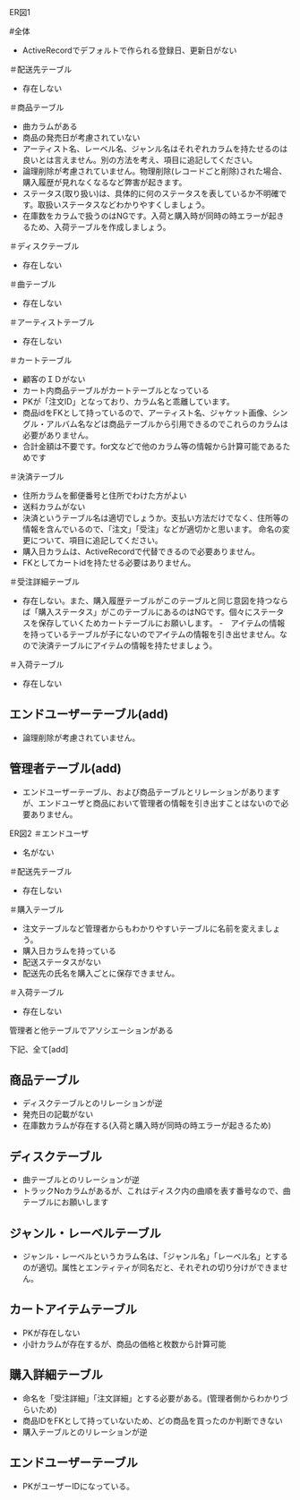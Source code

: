 ER図1

#全体
- ActiveRecordでデフォルトで作られる登録日、更新日がない

＃配送先テーブル
- 存在しない

＃商品テーブル
- 曲カラムがある
- 商品の発売日が考慮されていない
- アーティスト名、レーベル名、ジャンル名はそれぞれカラムを持たせるのは良いとは言えません。別の方法を考え、項目に追記してください。
- 論理削除が考慮されていません。物理削除(レコードごと削除)された場合、購入履歴が見れなくなるなど弊害が起きます。
- ステータス(取り扱い)は、具体的に何のステータスを表しているか不明確です。取扱いステータスなどわかりやすくしましょう。
- 在庫数をカラムで扱うのはNGです。入荷と購入時が同時の時エラーが起きるため、入荷テーブルを作成しましょう。

＃ディスクテーブル
- 存在しない

＃曲テーブル
- 存在しない

＃アーティストテーブル
- 存在しない

＃カートテーブル
- 顧客のＩＤがない
- カート内商品テーブルがカートテーブルとなっている
- PKが「注文ID」となっており、カラム名と乖離しています。
- 商品idをFKとして持っているので、アーティスト名、ジャケット画像、シングル・アルバム名などは商品テーブルから引用できるのでこれらのカラムは必要がありません。
- 合計金額は不要です。for文などで他のカラム等の情報から計算可能であるためです

＃決済テーブル
- 住所カラムを郵便番号と住所でわけた方がよい
- 送料カラムがない
- 決済というテーブル名は適切でしょうか。支払い方法だけでなく、住所等の情報を含んでいるので、「注文」「受注」などが適切かと思います。
  命名の変更について、項目に追記してください。
- 購入日カラムは、ActiveRecordで代替できるので必要ありません。
- FKとしてカートidを持たせる必要はありません。

＃受注詳細テーブル
- 存在しない。また、購入履歴テーブルがこのテーブルと同じ意図を持つならば「購入ステータス」がこのテーブルにあるのはNGです。個々にステータスを保存していくためカートテーブルにお願いします。
  -　アイテムの情報を持っているテーブルが子にないのでアイテムの情報を引き出せません。なので決済テーブルにアイテムの情報を持たせましょう。

＃入荷テーブル
- 存在しない

## エンドユーザーテーブル(add)
- 論理削除が考慮されていません。

## 管理者テーブル(add)
- エンドユーザーテーブル、および商品テーブルとリレーションがありますが、エンドユーザと商品において管理者の情報を引き出すことはないので必要ありません。

ER図2
＃エンドユーザ
- 名がない

＃配送先テーブル
- 存在しない

＃購入テーブル
- 注文テーブルなど管理者からもわかりやすいテーブルに名前を変えましょう。
- 購入日カラムを持っている
- 配送ステータスがない
- 配送先の氏名を購入ごとに保存できません。

＃入荷テーブル
- 存在しない

管理者と他テーブルでアソシエーションがある

下記、全て[add]

## 商品テーブル
- ディスクテーブルとのリレーションが逆
- 発売日の記載がない
- 在庫数カラムが存在する(入荷と購入時が同時の時エラーが起きるため)

## ディスクテーブル
- 曲テーブルとのリレーションが逆
- トラックNoカラムがあるが、これはディスク内の曲順を表す番号なので、曲テーブルにお願いします

## ジャンル・レーベルテーブル
- ジャンル・レーベルというカラム名は、「ジャンル名」「レーベル名」とするのが適切。属性とエンティティが同名だと、それぞれの切り分けができません。

## カートアイテムテーブル
- PKが存在しない
- 小計カラムが存在するが、商品の価格と枚数から計算可能

## 購入詳細テーブル
- 命名を「受注詳細」「注文詳細」とする必要がある。(管理者側からわかりづらいため)
- 商品IDをFKとして持っていないため、どの商品を買ったのか判断できない
- 購入テーブルとのリレーションが逆

## エンドユーザーテーブル
- PKがユーザーIDになっている。
